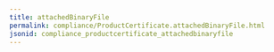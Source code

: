 ```yaml
---
title: attachedBinaryFile
permalink: compliance/ProductCertificate.attachedBinaryFile.html
jsonid: compliance_productcertificate_attachedbinaryfile
---
```

